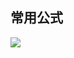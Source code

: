 ## 常用公式

![](https://tf-picture-bed-1259792641.cos.ap-beijing.myqcloud.com/blog/2022-03-11-051239.png)